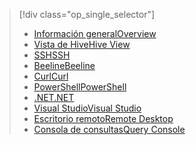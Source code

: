 > [!div class="op_single_selector"]
> * [<span data-ttu-id="78265-101">Información general</span><span class="sxs-lookup"><span data-stu-id="78265-101">Overview</span></span>](../articles/hdinsight/hdinsight-use-hive.md)
> * [<span data-ttu-id="78265-102">Vista de Hive</span><span class="sxs-lookup"><span data-stu-id="78265-102">Hive View</span></span>](../articles/hdinsight/hdinsight-hadoop-use-hive-ambari-view.md)
> * [<span data-ttu-id="78265-103">SSH</span><span class="sxs-lookup"><span data-stu-id="78265-103">SSH</span></span>](../articles/hdinsight/hdinsight-hadoop-use-hive-ssh.md)
> * [<span data-ttu-id="78265-104">Beeline</span><span class="sxs-lookup"><span data-stu-id="78265-104">Beeline</span></span>](../articles/hdinsight/hdinsight-hadoop-use-hive-beeline.md)
> * [<span data-ttu-id="78265-105">Curl</span><span class="sxs-lookup"><span data-stu-id="78265-105">Curl</span></span>](../articles/hdinsight/hdinsight-hadoop-use-hive-curl.md)
> * [<span data-ttu-id="78265-106">PowerShell</span><span class="sxs-lookup"><span data-stu-id="78265-106">PowerShell</span></span>](../articles/hdinsight/hdinsight-hadoop-use-hive-powershell.md)
> * [<span data-ttu-id="78265-107">.NET</span><span class="sxs-lookup"><span data-stu-id="78265-107">.NET</span></span>](../articles/hdinsight/hdinsight-hadoop-use-hive-dotnet-sdk.md)
> * [<span data-ttu-id="78265-108">Visual Studio</span><span class="sxs-lookup"><span data-stu-id="78265-108">Visual Studio</span></span>](../articles/hdinsight/hdinsight-hadoop-use-hive-visual-studio.md)
> * [<span data-ttu-id="78265-109">Escritorio remoto</span><span class="sxs-lookup"><span data-stu-id="78265-109">Remote Desktop</span></span>](../articles/hdinsight/hdinsight-hadoop-use-hive-remote-desktop.md)
> * [<span data-ttu-id="78265-110">Consola de consultas</span><span class="sxs-lookup"><span data-stu-id="78265-110">Query Console</span></span>](../articles/hdinsight/hdinsight-hadoop-use-hive-query-console.md)
> 
> 

